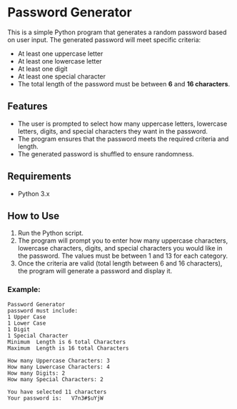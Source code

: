 # Password Generator

This is a simple Python program that generates a random password based on user input. The generated password will meet specific criteria:

- At least one uppercase letter
- At least one lowercase letter
- At least one digit
- At least one special character
- The total length of the password must be between **6** and **16 characters**.

## Features

- The user is prompted to select how many uppercase letters, lowercase letters, digits, and special characters they want in the password.
- The program ensures that the password meets the required criteria and length.
- The generated password is shuffled to ensure randomness.

## Requirements

- Python 3.x

## How to Use

1. Run the Python script.
2. The program will prompt you to enter how many uppercase characters, lowercase characters, digits, and special characters you would like in the password. The values must be between 1 and 13 for each category.
3. Once the criteria are valid (total length between 6 and 16 characters), the program will generate a password and display it.

### Example:

```plaintext
Password Generator
password must include: 
1 Upper Case
1 Lower Case
1 Digit 
1 Special Character
Minimum  Length is 6 total Characters
Maximum  Length is 16 total Characters

How many Uppercase Characters: 3
How many Lowercase Characters: 4
How many Digits: 2
How many Special Characters: 2

You have selected 11 characters
Your password is:   V7n3#$uYjW
